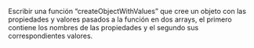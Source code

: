 Escribir una función “createObjectWithValues” que cree un objeto con las propiedades y valores pasados
a la función en dos arrays, el primero contiene los nombres de las propiedades y el segundo sus
correspondientes valores. 